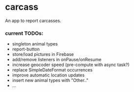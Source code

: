 # carcass
An app to report carcasses.
### current TODOs:
 - singleton animal types
 - report-button
 - store/load pictures in Firebase
 - add/remove listeners in onPause/onResume
 - increase geocoder speed (pre-compute with async task?)
 - replace SimpleDateFormat occurrences
 - improve automatic location updates
 - insert new animal types with "Other.."
 - ...